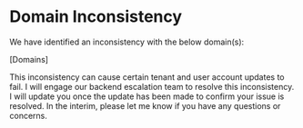<properties
    pageTitle="Domains with LiveType set with no LiveNetId customer ready content"
    description="Domain has an inconsistent root domain value"
    infoBubbleText="See details on the right"
    service="microsoft.activedirectory"
    resource=""
    ms.author="sridhara6"
    authors="sridhara"
    displayOrder="1"
    articleId="Domain_LiveType_No_LiveNetId"
    selfHelpType="diagnostics"
    supportTopicIds=""
    resourceTags=""
    productPesIds=""
    cloudEnvironments="public"
	ownershipId="AzureIdentity_B2B"
/>

# Domain Inconsistency
<!--/issueDescription-->
We have identified an inconsistency with the below domain(s):

<!--$Domains-->[Domains]<!--/$Domains-->

This inconsistency can cause certain tenant and user account updates to fail.  I will engage our backend escalation team to resolve this inconsistency.  I will update you once the update has been made to confirm your issue is resolved.  In the interim, please let me know if you have any questions or concerns.
<!--/issueDescription-->
